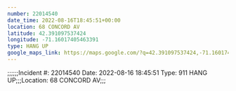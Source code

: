 ```yaml
---
number: 22014540
date_time: 2022-08-16T18:45:51+00:00
location: 68 CONCORD AV
latitude: 42.391097537424
longitude: -71.16017405463391
type: HANG UP
google_maps_link: https://maps.google.com/?q=42.391097537424,-71.16017405463391
---
```


;;;;;;Incident #: 22014540  Date: 2022-08-16 18:45:51   Type: 911 HANG UP;;;Location: 68 CONCORD AV;;;
